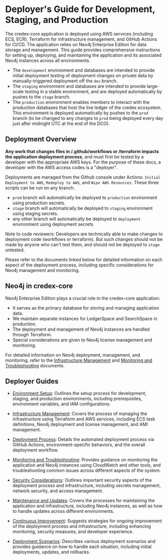 # Deployer's Guide for Development, Staging, and Production

The credex-core application is deployed using AWS services (including ECS, ECR), Terraform for infrastructure management, and GitHub Actions for CI/CD. The application relies on Neo4j Enterprise Edition for data storage and management. This guide provides comprehensive instructions for setting up, deploying, and maintaining the application and its associated Neo4j instances across all environments.

- The `development` environment and databases are intended to provide initial deployment testing of deployment changes on private data by manually-triggered deployment off the `dev` branch.
- The `staging` environment and databases are intended to provide large-scale testing in a stable environment, and are deployed automatically by pushes to the `stage` branch.
- The `production` environment enables members to interact with the production databases that host the live ledger of the credex ecosystem. This environment is deployed automatically by pushes to the `prod` branch (to be changed to any changes to `prod` being deployed every day just after midnight UTC at the end of the DCO).

## Deployment Overview

**Any work that changes files in /.github/workflows or /terraform impacts the application deployment process**, and must first be tested by a developer with the appropriate AWS keys. For the purpose of these docs, a developer with the AWS access codes is a "deployer".

Deployments are managed from the Github console under Actions: `Initial Deployment to AWS`, `Redeploy to AWS`, and `Wipe AWS Resources`. These three scripts can be run on any branch.
 - `prod` branch will automatically be deployed to `production` environment using production secrets.
 - `stage` branch will automatically be deployed to `staging` environment using staging secrets. 
 - any other branch will automatically be deployed to `deployment` environment using deployment secrets

Note to code reviewers: Developers are technically able to make changes to deployment code (workflows or terraform). But such changes should not be made by anyone who can't test them, and should not be deployed to `stage` untested.

Please refer to the documents linked below for detailed information on each aspect of the deployment process, including specific considerations for Neo4j management and monitoring.

## Neo4j in credex-core

Neo4j Enterprise Edition plays a crucial role in the credex-core application:

- It serves as the primary database for storing and managing application data.
- We maintain separate instances for LedgerSpace and SearchSpace in production.
- The deployment and management of Neo4j instances are handled through Terraform.
- Special considerations are given to Neo4j license management and monitoring.

For detailed information on Neo4j deployment, management, and monitoring, refer to the [Infrastructure Management](infrastructure_management.md) and [Monitoring and Troubleshooting](monitoring_and_troubleshooting.md) documents.

## Deployer Guides

- [Environment Setup](environment_setup.md): Outlines the setup process for development, staging, and production environments, including prerequisites, environment variables, and IAM configurations.

- [Infrastructure Management](infrastructure_management.md): Covers the process of managing the infrastructure using Terraform and AWS services, including ECS task definitions, Neo4j deployment and license management, and AMI management.

- [Deployment Process](deployment_process.md): Details the automated deployment process via GitHub Actions, environment-specific behaviors, and the overall deployment workflow.

- [Monitoring and Troubleshooting](monitoring_and_troubleshooting.md): Provides guidance on monitoring the application and Neo4j instances using CloudWatch and other tools, and troubleshooting common issues across different aspects of the system.

- [Security Considerations](security_considerations.md): Outlines important security aspects of the deployment process and infrastructure, including secrets management, network security, and access management.

- [Maintenance and Updates](maintenance_and_updates.md): Covers the processes for maintaining the application and infrastructure, including Neo4j instances, as well as how to handle updates across different environments.

- [Continuous Improvement](continuous_improvement.md): Suggests strategies for ongoing improvement of the deployment process and infrastructure, including enhancing monitoring, security measures, and developer experience.

- [Deployment Scenarios](deployment_scenarios.md): Describes various deployment scenarios and provides guidance on how to handle each situation, including initial deployments, updates, and rollbacks.
